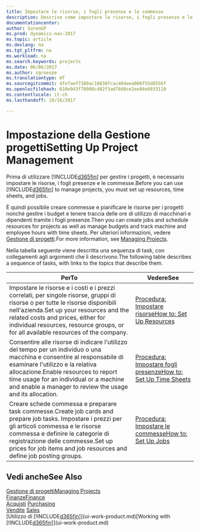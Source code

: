 ```yaml
---
title: Impostare le risorse, i fogli presenze e le commesse
description: Descrive come impostare le risorse, i fogli presenze e le commesse per gestire progetti.
documentationcenter: 
author: SorenGP
ms.prod: dynamics-nav-2017
ms.topic: article
ms.devlang: na
ms.tgt_pltfrm: na
ms.workload: na
ms.search.keywords: projects
ms.date: 06/06/2017
ms.author: sgroespe
ms.translationtype: HT
ms.sourcegitcommit: 4fefaef7380ac10836fcac404eea006f55d8556f
ms.openlocfilehash: 610e943f70908c402f3ad78d8ce2ee84e6033110
ms.contentlocale: it-ch
ms.lasthandoff: 10/16/2017

---
```

# <a name="setting-up-project-management"></a><span data-ttu-id="2ab0f-103">Impostazione della Gestione progetti</span><span class="sxs-lookup"><span data-stu-id="2ab0f-103">Setting Up Project Management</span></span>
<span data-ttu-id="2ab0f-104">Prima di utilizzare [!INCLUDE[d365fin](includes/d365fin_md.md)] per gestire i progetti, è necessario impostare le risorse, i fogli presenze e le commesse.</span><span class="sxs-lookup"><span data-stu-id="2ab0f-104">Before you can use [!INCLUDE[d365fin](includes/d365fin_md.md)] to manage projects, you must set up resources, time sheets, and jobs.</span></span>

<span data-ttu-id="2ab0f-105">È quindi possibile creare commesse e pianificare le risorse per i progetti nonché gestire i budget e tenere traccia delle ore di utilizzo di macchinari e dipendenti tramite i fogli presenze.</span><span class="sxs-lookup"><span data-stu-id="2ab0f-105">Then you can create jobs and schedule resources for projects as well as manage budgets and track machine and employee hours with time sheets.</span></span> <span data-ttu-id="2ab0f-106">Per ulteriori informazioni, vedere [Gestione di progetti](projects-manage-projects.md).</span><span class="sxs-lookup"><span data-stu-id="2ab0f-106">For more information, see [Managing Projects](projects-manage-projects.md).</span></span>  

<span data-ttu-id="2ab0f-107">Nella tabella seguente viene descritta una sequenza di task, con collegamenti agli argomenti che li descrivono.</span><span class="sxs-lookup"><span data-stu-id="2ab0f-107">The following table describes a sequence of tasks, with links to the topics that describe them.</span></span>

| <span data-ttu-id="2ab0f-108">Per</span><span class="sxs-lookup"><span data-stu-id="2ab0f-108">To</span></span> | <span data-ttu-id="2ab0f-109">Vedere</span><span class="sxs-lookup"><span data-stu-id="2ab0f-109">See</span></span> |
| --- | --- |
| <span data-ttu-id="2ab0f-110">Impostare le risorse e i costi e i prezzi correlati, per singole risorse, gruppi di risorse o per tutte le risorse disponibili nell'azienda.</span><span class="sxs-lookup"><span data-stu-id="2ab0f-110">Set up your resources and the related costs and prices, either for individual resources, resource groups, or for all available resources of the company.</span></span> |[<span data-ttu-id="2ab0f-111">Procedura: Impostare risorse</span><span class="sxs-lookup"><span data-stu-id="2ab0f-111">How to: Set Up Resources</span></span>](projects-how-setup-resources.md) |
| <span data-ttu-id="2ab0f-112">Consentire alle risorse di indicare l'utilizzo del tempo per un individuo o una macchina e consentire al responsabile di esaminare l'utilizzo e la relativa allocazione.</span><span class="sxs-lookup"><span data-stu-id="2ab0f-112">Enable resources to report time usage for an individual or a machine and enable a manager to review the usage and its allocation.</span></span> |[<span data-ttu-id="2ab0f-113">Procedura: Impostare fogli presenze</span><span class="sxs-lookup"><span data-stu-id="2ab0f-113">How to: Set Up Time Sheets</span></span>](projects-how-setup-time-sheets.md) |
| <span data-ttu-id="2ab0f-114">Creare schede commessa e preparare task commesse.</span><span class="sxs-lookup"><span data-stu-id="2ab0f-114">Create job cards and prepare job tasks.</span></span> <span data-ttu-id="2ab0f-115">Impostare i prezzi per gli articoli commessa e le risorse commessa e definire le categorie di registrazione delle commesse.</span><span class="sxs-lookup"><span data-stu-id="2ab0f-115">Set up prices for job items and job resources and define job posting groups.</span></span> |[<span data-ttu-id="2ab0f-116">Procedura: Impostare le commesse</span><span class="sxs-lookup"><span data-stu-id="2ab0f-116">How to: Set Up Jobs</span></span>](projects-how-setup-jobs.md) |

## <a name="see-also"></a><span data-ttu-id="2ab0f-117">Vedi anche</span><span class="sxs-lookup"><span data-stu-id="2ab0f-117">See Also</span></span>
[<span data-ttu-id="2ab0f-118">Gestione di progetti</span><span class="sxs-lookup"><span data-stu-id="2ab0f-118">Managing Projects</span></span>](projects-manage-projects.md)  
[<span data-ttu-id="2ab0f-119">Finanze</span><span class="sxs-lookup"><span data-stu-id="2ab0f-119">Finance</span></span>](finance.md)  
<span data-ttu-id="2ab0f-120">[Acquisti](purchasing-manage-purchasing.md)       </span><span class="sxs-lookup"><span data-stu-id="2ab0f-120">[Purchasing](purchasing-manage-purchasing.md)       </span></span>  
<span data-ttu-id="2ab0f-121">[Vendite](sales-manage-sales.md)   </span><span class="sxs-lookup"><span data-stu-id="2ab0f-121">[Sales](sales-manage-sales.md)   </span></span>  
<span data-ttu-id="2ab0f-122">[Utilizzo di [!INCLUDE[d365fin](includes/d365fin_md.md)]](ui-work-product.md)</span><span class="sxs-lookup"><span data-stu-id="2ab0f-122">[Working with [!INCLUDE[d365fin](includes/d365fin_md.md)]](ui-work-product.md)</span></span>  

